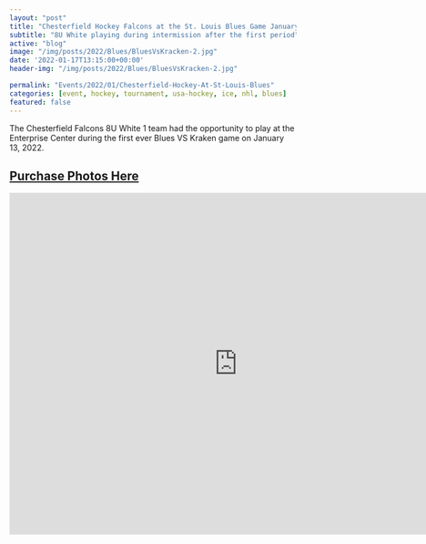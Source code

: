 ```yaml
---
layout: "post"
title: "Chesterfield Hockey Falcons at the St. Louis Blues Game January 13, 2022"
subtitle: "8U White playing during intermission after the first period"
active: "blog"
image: "/img/posts/2022/Blues/BluesVsKracken-2.jpg"
date: '2022-01-17T13:15:00+00:00'
header-img: "/img/posts/2022/Blues/BluesVsKracken-2.jpg"

permalink: "Events/2022/01/Chesterfield-Hockey-At-St-Louis-Blues"
categories: [event, hockey, tournament, usa-hockey, ice, nhl, blues]
featured: false
---
```


The Chesterfield Falcons 8U White 1 team had the opportunity to play at the Enterprise Center during the first ever Blues VS Kraken game on January 13, 2022.

## [Purchase Photos Here](https://photos.rainbowmarks.com/2022/Hockey/St-Louis-Blues-1-13-2022)

<iframe src="https://photos.rainbowmarks.com/frame/slideshow?key=zR7F79&speed=3&transition=fade&autoStart=1&captions=0&navigation=0&playButton=0&randomize=0&transitionSpeed=2" width="800" height="600" frameborder="no" scrolling="no"></iframe>